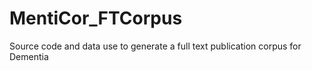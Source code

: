 # MentiCor_FTCorpus
Source code and data use to generate a full text publication corpus for Dementia
